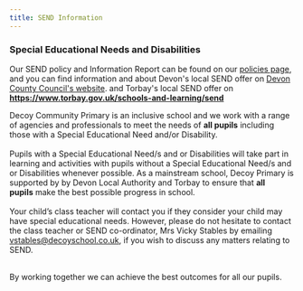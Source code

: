 ```yaml
---
title: SEND Information
---
```

### Special Educational Needs and Disabilities

Our SEND policy and Information Report can be found on our [policies page](/information/policies), and you can find information and about Devon's local SEND offer on [Devon County Council's website](https://new.devon.gov.uk/educationandfamilies/special-educational-needs-and-disability-send-local-offer). and Torbay's local SEND offer on **https://www.torbay.gov.uk/schools-and-learning/send**

Decoy Community Primary is an inclusive school and we work with a range of agencies and professionals to meet the needs of **all pupils** including those with a Special Educational Need and/or Disability.\
\
Pupils with a Special Educational Need/s and or Disabilities will take part in learning and activities with pupils without a Special Educational Need/s and or Disabilities whenever possible. As a mainstream school, Decoy Primary is supported by by Devon Local Authority and Torbay to ensure that **all pupils** make the best possible progress in school.\
\
Your child’s class teacher will contact you if they consider your child may have special educational needs. However, please do not hesitate to contact the class teacher or SEND co-ordinator, Mrs Vicky Stables by emailing vstables@decoyschool.co.uk, if you wish to discuss any matters relating to SEND.

\
By working together we can achieve the best outcomes for all our pupils.